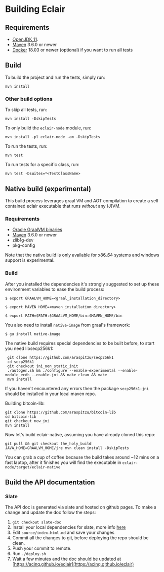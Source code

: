# Building Eclair

## Requirements

- [OpenJDK 11](https://adoptopenjdk.net/?variant=openjdk11&jvmVariant=hotspot).
- [Maven](https://maven.apache.org/download.cgi) 3.6.0 or newer
- [Docker](https://www.docker.com/) 18.03 or newer (optional) if you want to run all tests

## Build

To build the project and run the tests, simply run:

```shell
mvn install
```

### Other build options

To skip all tests, run:

```shell
mvn install -DskipTests
```

To only build the `eclair-node` module, run:

```shell
mvn install -pl eclair-node -am -DskipTests
```

To run the tests, run:

```shell
mvn test
```

To run tests for a specific class, run:

```shell
mvn test -Dsuites=*<TestClassName>
```

## Native build (experimental)

This build process leverages graal VM and AOT compilation to create a self contained eclair executable that 
runs *without* any (J)VM.

### Requirements

- [Oracle GraalVM binaries](https://github.com/oracle/graal/releases)
- [Maven](https://maven.apache.org/download.cgi) 3.6.0 or newer
- zlib1g-dev 
- pkg-config

Note that the native build is only available for x86_64 systems and windows support is experimental. 

### Build

After you installed the dependencies it's strongly suggested to set up these environment variables to ease 
the build process:
```shell
$ export GRAALVM_HOME=<graal_installation_directory>
```
```shell
$ export MAVEN_HOME=<maven_installation_directory>
```
```shell
$ export PATH=$PATH:$GRAALVM_HOME/bin:$MAVEN_HOME/bin
```
You also need to install `native-image` from graal's framework:
```shell
$ gu install native-image
```


The native build requires special dependencies to be built before, to start you need libsecp256k1:
```shell
 git clone https://github.com/araspitzu/secp256k1
 cd secp256k1
 git checkout jni_non_static_init
 ./autogen.sh && ./configure --enable-experimental --enable-module_ecdh --enable-jni && make clean && make
 mvn install
```

If you haven't encountered any errors then the package `secp256k1-jni` should be installed in your local maven repo.

Building bitcoin-lib:
```shell
git clone https://github.com/araspitzu/bitcoin-lib
cd bitcoin-lib
git checkout new_jni
mvn install
```

Now let's build eclair-native, assuming you have already cloned this repo:
```shell
git pull && git checkout the_holy_build
JAVA_HOME=GRAALVM_HOME/jre mvn clean install -DskipTests 
```
You can grab a cup of coffee because the build takes around ~12 mins on a fast laptop,
after it finishes you will find the executable in `eclair-node/target/eclair-native`

## Build the API documentation

### Slate

The API doc is generated via slate and hosted on github pages. To make a change and update the doc follow the steps:

1. `git checkout slate-doc`
2. Install your local dependencies for slate, more info [here](https://github.com/lord/slate#getting-started-with-slate)
3. Edit `source/index.html.md` and save your changes.
4. Commit all the changes to git, before deploying the repo should be clean.
5. Push your commit to remote.
6. Run `./deploy.sh`
7. Wait a few minutes and the doc should be updated at [https://acinq.github.io/eclair](https://acinq.github.io/eclair)
